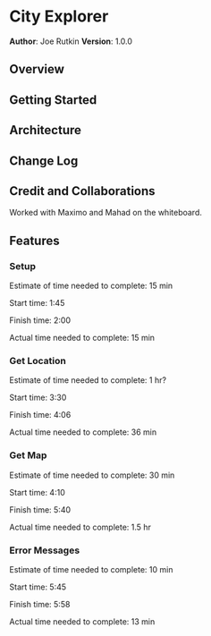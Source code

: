 # City Explorer

**Author**: Joe Rutkin
**Version**: 1.0.0

## Overview
<!-- Provide a high level overview of what this application is and why you are building it, beyond the fact that it's an assignment for this class. (i.e. What's your problem domain?) -->

## Getting Started
<!-- What are the steps that a user must take in order to build this app on their own machine and get it running? -->

## Architecture
<!-- Provide a detailed description of the application design. What technologies (languages, libraries, etc) you're using, and any other relevant design information. -->

## Change Log
<!-- Use this area to document the iterative changes made to your application as each feature is successfully implemented. Use time stamps. Here's an example:

01-01-2001 4:59pm - Application now has a fully-functional express server, with a GET route for the location resource. -->

## Credit and Collaborations

Worked with Maximo and Mahad on the whiteboard.

## Features

### Setup

Estimate of time needed to complete: 15 min

Start time: 1:45

Finish time: 2:00

Actual time needed to complete: 15 min

### Get Location

Estimate of time needed to complete: 1 hr?

Start time: 3:30

Finish time: 4:06

Actual time needed to complete: 36 min

### Get Map

Estimate of time needed to complete: 30 min

Start time: 4:10

Finish time: 5:40

Actual time needed to complete: 1.5 hr

### Error Messages

Estimate of time needed to complete: 10 min

Start time: 5:45

Finish time: 5:58

Actual time needed to complete: 13 min